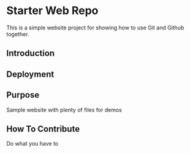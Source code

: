 # Starter Web Repo

This is a simple website project for showing how to use Git and Github together.

## Introduction

## Deployment

## Purpose

Sample website with plenty of files for demos

## How To Contribute

Do what you have to
